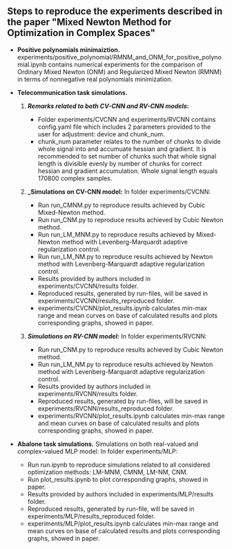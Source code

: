 ## **Steps to reproduce the experiments described in the paper "Mixed Newton Method for Optimization in Complex Spaces"**

- **Positive polynomials minimaiztion.** 
experiments/positive_polynomial/RMNM_and_ONM_for_positive_polynomial.ipynb contains numerical experiments for the comparison of Ordinary Mixed Newton (ONM) and Regularized Mixed Newton (RMNM) in terms of nonnegative real polynomials minimization.
- **Telecommunication task simulations.** 

    1. **_Remarks related to both CV-CNN and RV-CNN models_:**
        - Folder experiments/CVCNN and experiments/RVCNN contains config.yaml file which includes 2 parameters provided to the user for adjustment: device and chunk_num.
        - chunk_num parameter relates to the number of chunks to divide whole signal into and accumuate hessian and gradient. It is recommended to set number of chunks such that whole signal length is divisible evenly by number of chunks for correct hessian and gradient accumulation. Whole signal length equals 170800 complex samples.

    1. **_Simulations on CV-CNN model:**
        In folder experiments/CVCNN:
        - Run run_CMNM.py to reproduce results achieved by Cubic Mixed-Newton method.
        - Run run_CNM.py to reproduce results achieved by Cubic Newton method.
        - Run run_LM_MNM.py to reproduce results achieved by Mixed-Newton method with Levenberg-Marquardt adaptive regularization control.
        - Run run_LM_NM.py to reproduce results achieved by Newton method with Levenberg-Marquardt adaptive regularization control.
        - Results provided by authors included in experiments/CVCNN/results folder.
        - Reproduced results, generated by run-files, will be saved in experiments/CVCNN/results_reproduced folder.
        - experiments/CVCNN/plot_results.ipynb calculates min-max range and mean curves on base of calculated results and plots corresponding graphs, showed in paper.
    2. **_Simulations on RV-CNN model:_**
        In folder experiments/RVCNN:
        - Run run_CNM.py to reproduce results achieved by Cubic Newton method.
        - Run run_LM_NM.py to reproduce results achieved by Newton method with Levenberg-Marquardt adaptive regularization control.
        - Results provided by authors included in experiments/RVCNN/results folder.
        - Reproduced results, generated by run-files, will be saved in experiments/RVCNN/results_reproduced folder.
        - experiments/RVCNN/plot_results.ipynb calculates min-max range and mean curves on base of calculated results and plots corresponding graphs, showed in paper.

- **Abalone task simulations.** Simulations on both real-valued and complex-valued MLP model:
    In folder experiments/MLP:
    - Run run.ipynb to reproduce simulations related to all considered optimization methods: LM-MNM, CMNM, LM-NM, CNM.
    - Run plot_results.ipynb to plot corresponding graphs, showed in paper.
    - Results provided by authors included in experiments/MLP/results folder.
    - Reproduced results, generated by run-file, will be saved in experiments/MLP/results_reproduced folder.
    - experiments/MLP/plot_results.ipynb calculates min-max range and mean curves on base of calculated results and plots corresponding graphs, showed in paper.